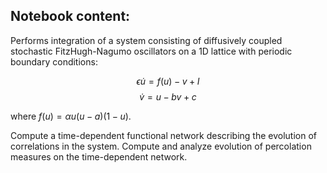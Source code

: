 ## Notebook content: 

Performs integration of a system consisting of diffusively coupled stochastic FitzHugh-Nagumo oscillators on a 1D lattice with periodic boundary conditions:

$$\epsilon\dot{u} = f(u) - v + I $$
$$\dot{v}=u-bv+c $$

where $f(u) = \alpha u(u-a)(1-u)$.

Compute a time-dependent functional network describing the evolution of correlations in the system.
Compute and analyze evolution of percolation measures on the time-dependent network.  


